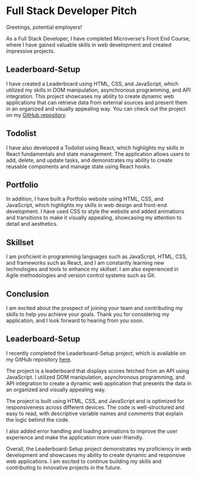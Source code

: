# Full Stack Developer Pitch

Greetings, potential employers! 

As a Full Stack Developer, I have completed Microverse's Front End Course, where I have gained valuable skills in web development and created impressive projects. 

## Leaderboard-Setup

I have created a Leaderboard using HTML, CSS, and JavaScript, which utilized my skills in DOM manipulation, asynchronous programming, and API integration. This project showcases my ability to create dynamic web applications that can retrieve data from external sources and present them in an organized and visually appealing way. You can check out the project on my [GitHub repository](https://github.com/BezzB/Leaderboard-setup-project).

## Todolist

I have also developed a Todolist using React, which highlights my skills in React fundamentals and state management. The application allows users to add, delete, and update tasks, and demonstrates my ability to create reusable components and manage state using React hooks.

## Portfolio

In addition, I have built a Portfolio website using HTML, CSS, and JavaScript, which highlights my skills in web design and front-end development. I have used CSS to style the website and added animations and transitions to make it visually appealing, showcasing my attention to detail and aesthetics.

## Skillset

I am proficient in programming languages such as JavaScript, HTML, CSS, and frameworks such as React, and I am constantly learning new technologies and tools to enhance my skillset. I am also experienced in Agile methodologies and version control systems such as Git.

## Conclusion

I am excited about the prospect of joining your team and contributing my skills to help you achieve your goals. Thank you for considering my application, and I look forward to hearing from you soon.

## Leaderboard-Setup

I recently completed the Leaderboard-Setup project, which is available on my GitHub repository [here](https://github.com/BezzB/Leaderboard-setup-project).

The project is a leaderboard that displays scores fetched from an API using JavaScript. I utilized DOM manipulation, asynchronous programming, and API integration to create a dynamic web application that presents the data in an organized and visually appealing way.

The project is built using HTML, CSS, and JavaScript and is optimized for responsiveness across different devices. The code is well-structured and easy to read, with descriptive variable names and comments that explain the logic behind the code.

I also added error handling and loading animations to improve the user experience and make the application more user-friendly.

Overall, the Leaderboard-Setup project demonstrates my proficiency in web development and showcases my ability to create dynamic and responsive web applications. I am excited to continue building my skills and contributing to innovative projects in the future.
